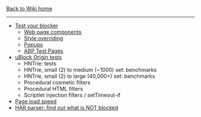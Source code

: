 [Back to Wiki home](./)

***

- [Test your blocker](http://raymondhill.net/ublock/tests.html)
    - [Web page components](http://raymondhill.net/ublock/tiles1.html)
    - [Style overriding](http://raymondhill.net/ublock/adbox.html)
    - [Popups](http://raymondhill.net/ublock/popup.html)
    - [ABP Test Pages](https://testpages.adblockplus.org/)
- [uBlock Origin tests](https://gorhill.github.io/uBlock/tests/)
    - HNTrie: tests
    - HNTrie, small (2) to medium (~1000) set: benchmarks
    - HNTrie, small (2) to large (40,000+) set: benchmarks
    - Procedural cosmetic filters
    - Procedural HTML filters
    - Scriptlet injection filters / setTimeout-if 
- [Page load speed](http://www.raymondhill.net/ublock/pageloadspeed.html)
- [HAR parser: find out what is NOT blocked](http://raymondhill.net/httpsb/har-parser.html)